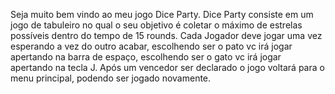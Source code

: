 Seja muito bem vindo ao meu jogo Dice Party. Dice Party consiste em um jogo de tabuleiro no qual o seu objetivo é coletar o máximo de estrelas possíveis dentro do tempo de 15 rounds. Cada Jogador deve jogar uma vez esperando a vez do outro acabar, escolhendo ser o pato vc irá jogar apertando na barra de espaço, escolhendo ser o gato vc irá jogar apertando na tecla J. Após um vencedor ser declarado o jogo voltará para o menu principal, podendo ser jogado novamente. 
